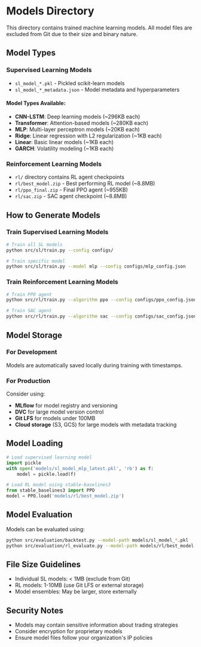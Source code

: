# Models Directory

This directory contains trained machine learning models. All model files are excluded from Git due to their size and binary nature.

## Model Types

### Supervised Learning Models
- `sl_model_*.pkl` - Pickled scikit-learn models
- `sl_model_*_metadata.json` - Model metadata and hyperparameters

#### Model Types Available:
- **CNN-LSTM**: Deep learning models (~296KB each)
- **Transformer**: Attention-based models (~280KB each)  
- **MLP**: Multi-layer perceptron models (~20KB each)
- **Ridge**: Linear regression with L2 regularization (~1KB each)
- **Linear**: Basic linear models (~1KB each)
- **GARCH**: Volatility modeling (~1KB each)

### Reinforcement Learning Models
- `rl/` directory contains RL agent checkpoints
- `rl/best_model.zip` - Best performing RL model (~8.8MB)
- `rl/ppo_final.zip` - Final PPO agent (~955KB)
- `rl/sac.zip` - SAC agent checkpoint (~8.8MB)

## How to Generate Models

### Train Supervised Learning Models
```bash
# Train all SL models
python src/sl/train.py --config configs/

# Train specific model
python src/sl/train.py --model mlp --config configs/mlp_config.json
```

### Train Reinforcement Learning Models
```bash
# Train PPO agent
python src/rl/train.py --algorithm ppo --config configs/ppo_config.json

# Train SAC agent  
python src/rl/train.py --algorithm sac --config configs/sac_config.json
```

## Model Storage

### For Development
Models are automatically saved locally during training with timestamps.

### For Production
Consider using:
- **MLflow** for model registry and versioning
- **DVC** for large model version control
- **Git LFS** for models under 100MB
- **Cloud storage** (S3, GCS) for large models with metadata tracking

## Model Loading

```python
# Load supervised learning model
import pickle
with open('models/sl_model_mlp_latest.pkl', 'rb') as f:
    model = pickle.load(f)

# Load RL model using stable-baselines3
from stable_baselines3 import PPO
model = PPO.load('models/rl/best_model.zip')
```

## Model Evaluation

Models can be evaluated using:
```bash
python src/evaluation/backtest.py --model-path models/sl_model_*.pkl
python src/evaluation/rl_evaluate.py --model-path models/rl/best_model.zip
```

## File Size Guidelines

- Individual SL models: < 1MB (exclude from Git)
- RL models: 1-10MB (use Git LFS or external storage)
- Model ensembles: May be larger, store externally

## Security Notes

- Models may contain sensitive information about trading strategies
- Consider encryption for proprietary models
- Ensure model files follow your organization's IP policies
